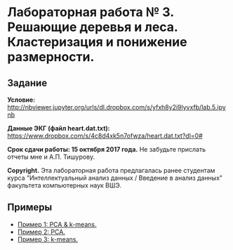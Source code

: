 # Лабораторная работа № 3. Решающие деревья и леса. Кластеризация и понижение размерности.

## Задание

**Условие:** http://nbviewer.jupyter.org/urls/dl.dropbox.com/s/yfxh8y2i9lyvxfb/lab.5.ipynb

**Данные ЭКГ (файл heart.dat.txt):** https://www.dropbox.com/s/4c8d4xk5n7ofwza/heart.dat.txt?dl=0#

**Срок сдачи работы: 15 октября 2017 года.** Не забудьте прислать отчеты мне и А.П. Тишурову.

**Copyright.** Эта лабораторная работа предлагалась ранее студентам курса "Интеллектуальный анализ данных / Введение в анализ данных" факультета компьютерных наук ВШЭ.

## Примеры
* [Пример 1: PCA & k-means.](http://nbviewer.jupyter.org/urls/dl.dropbox.com/s/tacqyjza69d7rbq/sem.14.ipynb)
* [Пример 2: PCA.](http://nbviewer.jupyter.org/github/cs-hse/ML_DM_HSE_minor/blob/master/module2_data_analysis_notebooks/seminar15_16_unsupervised/seminar15_16_part1_PCA.ipynb)
* [Пример 3: k-means.](http://nbviewer.jupyter.org/github/cs-hse/ML_DM_HSE_minor/blob/master/module2_data_analysis_notebooks/seminar15_16_unsupervised/seminar15_16_part3_kmeans.ipynb)
